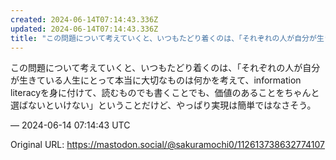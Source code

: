 ```yaml
---
created: 2024-06-14T07:14:43.336Z
updated: 2024-06-14T07:14:43.336Z
title: "この問題について考えていくと、いつもたどり着くのは、「それぞれの人が自分が生きている人生にとって本当に大切なものは何かを考えて、information lite[...]"
---
```


<p>この問題について考えていくと、いつもたどり着くのは、「それぞれの人が自分が生きている人生にとって本当に大切なものは何かを考えて、information literacyを身に付けて、読むものでも書くことでも、価値のあることをちゃんと選ばないといけない」ということだけど、やっぱり実現は簡単ではなさそう。</p>

&mdash; 2024-06-14 07:14:43 UTC

Original URL: https://mastodon.social/@sakuramochi0/112613738632774107
